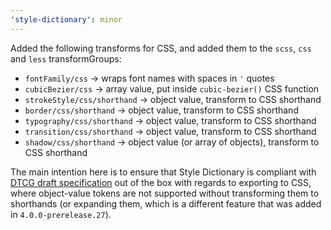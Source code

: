 ```yaml
---
'style-dictionary': minor
---
```


Added the following transforms for CSS, and added them to the `scss`, `css` and `less` transformGroups:

- `fontFamily/css` -> wraps font names with spaces in `'` quotes
- `cubicBezier/css` -> array value, put inside `cubic-bezier()` CSS function
- `strokeStyle/css/shorthand` -> object value, transform to CSS shorthand
- `border/css/shorthand` -> object value, transform to CSS shorthand
- `typography/css/shorthand` -> object value, transform to CSS shorthand
- `transition/css/shorthand` -> object value, transform to CSS shorthand
- `shadow/css/shorthand` -> object value (or array of objects), transform to CSS shorthand

The main intention here is to ensure that Style Dictionary is compliant with [DTCG draft specification](https://design-tokens.github.io/community-group/format/) out of the box with regards to exporting to CSS, where object-value tokens are not supported without transforming them to shorthands (or expanding them, which is a different feature that was added in `4.0.0-prerelease.27`).
